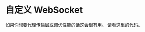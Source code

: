 # 自定义 WebSocket

如果你想要代理传输层或调优性能的话这会很有用。 请看这里的[代码](https://github.com/go-rod/rod/blob/main/lib/examples/custom-websocket/main.go)。
